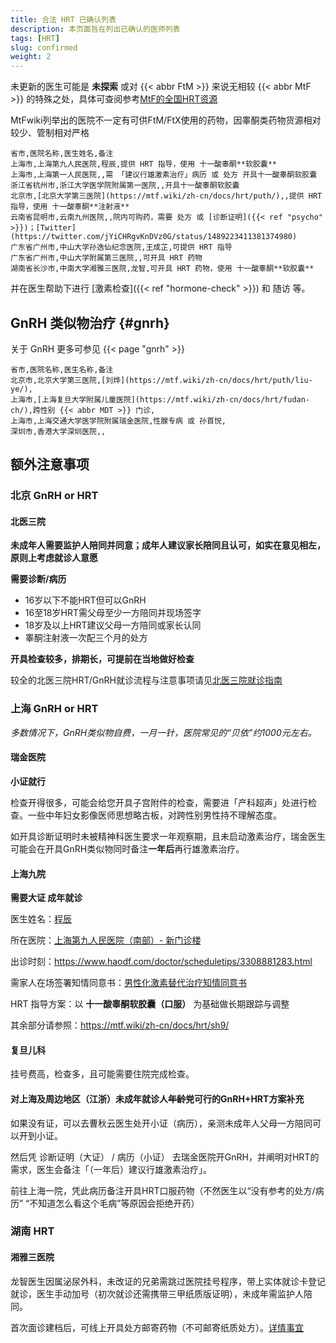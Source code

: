 ```yaml
---
title: 合法 HRT 已确认列表
description: 本页面旨在列出已确认的医师列表
tags: [HRT]
slug: confirmed
weight: 2
---
```


未更新的医生可能是 **未探索** 或对 {{< abbr FtM >}} 来说无相较 {{< abbr MtF >}} 的特殊之处，具体可查阅参考[MtF的全国HRT资源](https://mtf.wiki/zh-cn/docs/hrt)

MtFwiki列举出的医院不一定有可供FtM/FtX使用的药物，因睾酮类药物货源相对较少、管制相对严格

```csv
省市,医院名称,医生姓名,备注
上海市,上海第九人民医院,程辰,提供 HRT 指导，使用 十一酸睾酮**软胶囊**
上海市,上海第一人民医院,,需 「建议行雄激素治疗」病历 或 处方 开具十一酸睾酮软胶囊
浙江省杭州市,浙江大学医学院附属第一医院,,开具十一酸睾酮软胶囊
北京市,[北京大学第三医院](https://mtf.wiki/zh-cn/docs/hrt/puth/),,提供 HRT 指导，使用 十一酸睾酮**注射液**
云南省昆明市,云南九州医院,,院内可购药，需要 处方 或 [诊断证明]({{< ref "psycho" >}})；[Twitter](https://twitter.com/jYiCHRgvKnDVz0G/status/1489223411381374980)
广东省广州市,中山大学孙逸仙纪念医院,王成芷,可提供 HRT 指导
广东省广州市,中山大学附属第三医院,,可开具 HRT 药物
湖南省长沙市,中南大学湘雅三医院,龙智,可开具 HRT 药物，使用 十一酸睾酮**软胶囊**
```

并在医生帮助下进行 [激素检查]({{< ref "hormone-check" >}}) 和 随访 等。

## GnRH 类似物治疗 {#gnrh}

关于 GnRH 更多可参见 {{< page "gnrh" >}}

```csv
省市,医院名称,医生名称,备注
北京市,北京大学第三医院,[刘烨](https://mtf.wiki/zh-cn/docs/hrt/puth/liu-ye/),
上海市,[上海复旦大学附属儿童医院](https://mtf.wiki/zh-cn/docs/hrt/fudan-ch/),跨性别 {{< abbr MDT >}} 门诊,
上海市,上海交通大学医学院附属瑞金医院,性腺专病 或 孙首悦,
深圳市,香港大学深圳医院,,
```

## 额外注意事项

### 北京 GnRH or HRT

#### 北医三院

**未成年人需要监护人陪同并同意；成年人建议家长陪同且认可，如实在意见相左，原则上考虑就诊人意愿**

**需要诊断/病历**

- 16岁以下不能HRT但可以GnRH
- 16至18岁HRT需父母至少一方陪同并现场签字
- 18岁及以上HRT建议父母一方陪同或家长认同
- 睾酮注射液一次配三个月的处方

**开具检查较多，排期长，可提前在当地做好检查**

较全的北医三院HRT/GnRH就诊流程与注意事项请见[北医三院就诊指南](https://mtf.wiki/zh-cn/docs/hrt/puth/)

### 上海 GnRH or HRT

_多数情况下，GnRH类似物自费，一月一针，医院常见的“贝依”约1000元左右。_

#### 瑞金医院

**小证就行**

检查开得很多，可能会给您开具子宫附件的检查，需要进「产科超声」处进行检查。一些中年妇女影像医师思想略古板，对跨性别男性持不理解态度。

如开具诊断证明时未被精神科医生要求一年观察期，且未启动激素治疗，瑞金医生可能会在开具GnRH类似物同时备注**一年后**再行雄激素治疗。

#### 上海九院

**需要大证 成年就诊**

医生姓名：[程辰](https://www.haodf.com/doctor/3308881283.html)

所在医院：[上海第九人民医院（南部）- 新门诊楼](https://amap.com/place/B0FFFZY3L4)

出诊时刻：<https://www.haodf.com/doctor/scheduletips/3308881283.html>

需家人在场签署知情同意书：[男性化激素替代治疗知情同意书](icf.pdf)

HRT 指导方案：以 **十一酸睾酮软胶囊（口服）** 为基础做长期跟踪与调整

其余部分请参照：<https://mtf.wiki/zh-cn/docs/hrt/sh9/>

#### 复旦儿科

挂号费高，检查多，且可能需要住院完成检查。

#### 对上海及周边地区（江浙）未成年就诊人~~年龄党~~可行的GnRH+HRT方案补充

如果没有证，可以去曹秋云医生处开小证（病历），亲测未成年人父母一方陪同可以开到小证。

然后凭 诊断证明（大证） / 病历（小证） 去瑞金医院开GnRH，并阐明对HRT的需求，医生会备注「（一年后）建议行雄激素治疗」。

前往上海一院，凭此病历备注开具HRT口服药物（不然医生以“没有参考的处方/病历” “不知道怎么看这个毛病”等原因会拒绝开药）

### 湖南 HRT

#### 湘雅三医院

龙智医生因属泌尿外科，未改证的兄弟需跳过医院挂号程序，带上实体就诊卡登记就诊，医生手动加号（初次就诊还需携带三甲纸质版证明），未成年需监护人陪同。

首次面诊建档后，可线上开具处方邮寄药物（不可邮寄纸质处方）。[详情事宜](https://mp.weixin.qq.com/s/7nkoV6fUlSQtXLBAJa4Klw)
